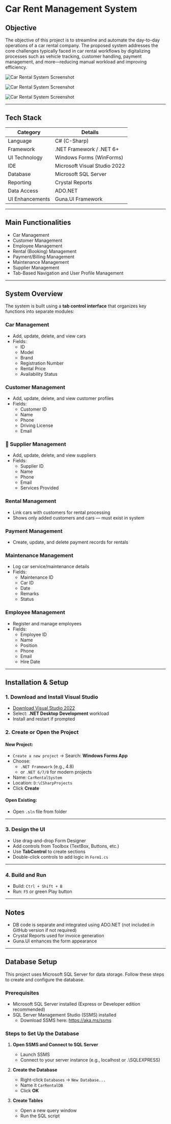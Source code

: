 #  Car Rent Management System

##  Objective

The objective of this project is to streamline and automate the day-to-day operations of a car rental company. The proposed system addresses the core challenges typically faced in car rental workflows by digitalizing processes such as vehicle tracking, customer handling, payment management, and more—reducing manual workload and improving efficiency.

![Car Rental System Screenshot](https://raw.githubusercontent.com/AmjadAzward/Car-Rental-System/main/Images/Screenshot%202025-06-19%20133416.png)

![Car Rental System Screenshot](https://raw.githubusercontent.com/AmjadAzward/Car-Rental-System/main/Images/Screenshot%202025-06-19%20133433.png)

![Car Rental System Screenshot](https://raw.githubusercontent.com/AmjadAzward/Car-Rental-System/main/Images/Screenshot%202025-06-19%20133718.png)

---

##  Tech Stack

| Category       | Details                         |
|----------------|---------------------------------|
| Language       | C# (C-Sharp)                   |
| Framework      | .NET Framework / .NET 6+       |
| UI Technology  | Windows Forms (WinForms)       |
| IDE            | Microsoft Visual Studio 2022   |
| Database       | Microsoft SQL Server           |
| Reporting      | Crystal Reports               |
| Data Access    | ADO.NET                       |
| UI Enhancements| Guna.UI Framework             |

---

##  Main Functionalities

-  Car Management  
-  Customer Management  
-  Employee Management  
-  Rental (Booking) Management  
-  Payment/Billing Management  
-  Maintenance Management  
-  Supplier Management  
-  Tab-Based Navigation and User Profile Management

---

##  System Overview

The system is built using a **tab control interface** that organizes key functions into separate modules:

###  Car Management
- Add, update, delete, and view cars  
- Fields:  
  - ID  
  - Model  
  - Brand  
  - Registration Number  
  - Rental Price  
  - Availability Status  

###  Customer Management
- Add, update, delete, and view customer profiles  
- Fields:  
  - Customer ID  
  - Name  
  - Phone  
  - Driving License  
  - Email  

### 🔹 Supplier Management
- Add, update, delete, and view suppliers  
- Fields:  
  - Supplier ID  
  - Name  
  - Phone  
  - Email  
  - Services Provided  

###  Rental Management
- Link cars with customers for rental processing  
- Shows only added customers and cars — must exist in system  

###  Payment Management
- Create, update, and delete payment records for rentals  

###  Maintenance Management
- Log car service/maintenance details  
- Fields:  
  - Maintenance ID  
  - Car ID  
  - Date  
  - Remarks  
  - Status  

###  Employee Management
- Register and manage employees  
- Fields:  
  - Employee ID  
  - Name  
  - Position  
  - Phone  
  - Email  
  - Hire Date  

---

##  Installation & Setup

###  1. Download and Install Visual Studio
- [Download Visual Studio 2022](https://visualstudio.microsoft.com/downloads)  
- Select: **.NET Desktop Development** workload  
- Install and restart if prompted  

###  2. Create or Open the Project

#### New Project:
- `Create a new project` → Search: **Windows Forms App**  
- Choose:
  - `.NET Framework` (e.g., 4.8)  
  - or `.NET 6/7/8` for modern projects  
- Name: `CarRentalSystem`  
- Location: `D:\CSharpProjects`  
- Click **Create**  

#### Open Existing:
- Open `.sln` file from folder  

---

###  3. Design the UI
- Use drag-and-drop Form Designer  
- Add controls from Toolbox (TextBox, Buttons, etc.)  
- Use **TabControl** to create sections  
- Double-click controls to add logic in `Form1.cs`  

---

###  4. Build and Run
- Build: `Ctrl + Shift + B`  
- Run: `F5` or green Play button  

---

##  Notes

- DB code is separate and integrated using ADO.NET (not included in GitHub version if not required)  
- Crystal Reports used for invoice generation  
- Guna.UI enhances the form appearance  

---

##  Database Setup

This project uses Microsoft SQL Server for data storage. Follow these steps to create and configure the database.

### Prerequisites

- Microsoft SQL Server installed (Express or Developer edition recommended)  
- SQL Server Management Studio (SSMS) installed  
  - Download SSMS here: https://aka.ms/ssms  

### Steps to Set Up the Database

1. **Open SSMS and Connect to SQL Server**  
   - Launch SSMS  
   - Connect to your server instance (e.g., localhost or .\SQLEXPRESS)  

2. **Create the Database**  
   - Right-click `Databases` → `New Database...`  
   - Name it `CarRentalDB`  
   - Click **OK**  

3. **Create Tables**  
   - Open a new query window  
   - Run the SQL script

